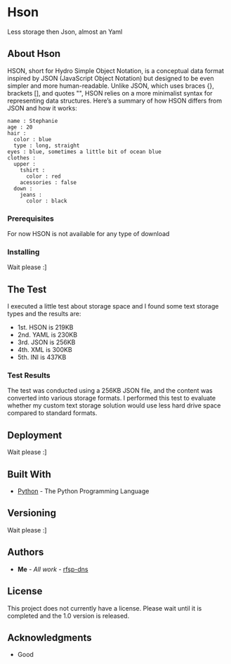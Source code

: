 # Hson
Less storage then Json, almost an Yaml

## About Hson

HSON, short for Hydro Simple Object Notation, is a conceptual data format inspired by JSON (JavaScript Object Notation) but designed to be even simpler and more human-readable. Unlike JSON, which uses braces {}, brackets [], and quotes "", HSON relies on a more minimalist syntax for representing data structures. Here’s a summary of how HSON differs from JSON and how it works:

```
name : Stephanie
age : 20
hair :
  color : blue
  type : long, straight
eyes : blue, sometimes a little bit of ocean blue
clothes :
  upper :
    tshirt :
      color : red
    acessories : false
  down :
    jeans :
      color : black
```

### Prerequisites

For now HSON is not available for any type of download

### Installing

Wait please :]

## The Test

I executed a little test about storage space and I found some text storage types and the results are:

* 1st. HSON is 219KB
* 2nd. YAML is 230KB
* 3rd. JSON is 256KB
* 4th. XML is 300KB
* 5th. INI is 437KB

### Test Results

The test was conducted using a 256KB JSON file, and the content was converted into various storage formats. I performed this test to evaluate whether my custom text storage solution would use less hard drive space compared to standard formats.

## Deployment

Wait please :]

## Built With

* [Python](https://www.python.org) - The Python Programming Language

## Versioning

Wait please :]

## Authors

* **Me** - *All work* - [rfsp-dns](https://github.com/rfsp-dns)

## License

This project does not currently have a license. Please wait until it is completed and the 1.0 version is released.

## Acknowledgments

* Good
